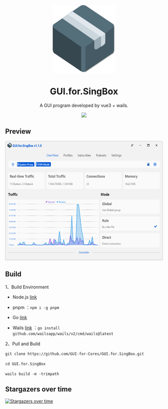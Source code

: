 <div align="center">
  <img src="build/appicon.png" alt="GUI.for.SingBox" width="200">
  <h1>GUI.for.SingBox</h1>
  <p>A GUI program developed by vue3 + wails.</p>
  <img src="https://img.shields.io/github/downloads/GUI-for-Cores/GUI.for.SingBox/total?color=%239F7AEA&logo=github" />
</div>

## Preview

<div align="center">
  <img src="docs/imgs/preview.png" width="600" height="380">
</div>

## Build

1、Build Environment

- Node.js [link](https://nodejs.org/en)

- pnpm ：`npm i -g pnpm`

- Go [link](https://go.dev/)

- Wails [link](https://wails.io/) ：`go install github.com/wailsapp/wails/v2/cmd/wails@latest`

2、Pull and Build

```
git clone https://github.com/GUI-for-Cores/GUI.for.SingBox.git

cd GUI.for.SingBox

wails build -m -trimpath
```

## Stargazers over time

[![Stargazers over time](https://starchart.cc/GUI-for-Cores/GUI.for.SingBox.svg)](https://starchart.cc/GUI-for-Cores/GUI.for.SingBox)

